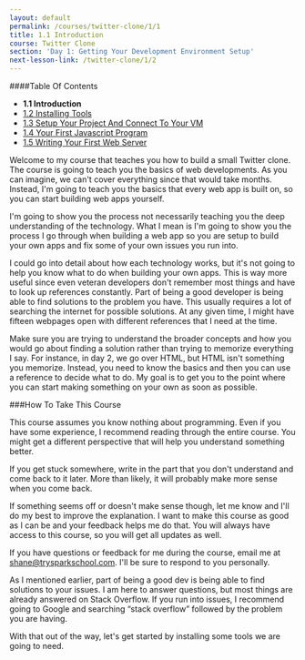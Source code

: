 ```yaml
---
layout: default
permalink: /courses/twitter-clone/1/1
title: 1.1 Introduction
course: Twitter Clone
section: 'Day 1: Getting Your Development Environment Setup'
next-lesson-link: /twitter-clone/1/2
---
```


####Table Of Contents

- **1.1 Introduction**
- [1.2 Installing Tools](/courses/twitter-clone/1/2)
- [1.3 Setup Your Project And Connect To Your VM](/courses/twitter-clone/1/3)
- [1.4 Your First Javascript Program](/courses/twitter-clone/1/4)
- [1.5 Writing Your First Web Server](/courses/twitter-clone/1/5)

Welcome to my course that teaches you how to build a small Twitter clone.  The course is going to teach you the basics of web developments.  As you can imagine, we can't cover everything since that would take months.  Instead, I'm going to teach you the basics that every web app is built on, so you can start building web apps yourself.

I'm going to show you the process not necessarily teaching you the deep understanding of the technology.  What I mean is I'm going to show you the process I go through when building a web app so you are setup to build your own apps and fix some of your own issues you run into.

I could go into detail about how each technology works, but it's not going to help you know what to do when building your own apps.  This is way more useful since even veteran developers don't remember most things and have to look up references constantly.  Part of being a good developer is being able to find solutions to the problem you have.  This usually requires a lot of searching the internet for possible solutions.  At any given time, I might have fifteen webpages open with different references that I need at the time.

Make sure you are trying to understand the broader concepts and how you would go about finding a solution rather than trying to memorize everything I say.  For instance, in day 2, we go over HTML, but HTML isn't something you memorize.  Instead, you need to know the basics and then you can use a reference to decide what to do.  My goal is to get you to the point where you can start making something on your own as soon as possible.

###How To Take This Course

This course assumes you know nothing about programming.  Even if you have some experience, I recommend reading through the entire course.  You might get a different perspective that will help you understand something better.

If you get stuck somewhere, write in the part that you don't understand and come back to it later.  More than likely, it will probably make more sense when you come back.

If something seems off or doesn't make sense though, let me know and I'll do my best to improve the explanation.  I want to make this course as good as I can be and your feedback helps me do that.  You will always have access to this course, so you will get all updates as well.

If you have questions or feedback for me during the course, email me at shane@trysparkschool.com.  I'll be sure to respond to you personally.

As I mentioned earlier, part of being a good dev is being able to find solutions to your issues.  I am here to answer questions, but most things are already answered on Stack Overflow.  If you run into issues, I recommend going to Google and searching “stack overflow” followed by the problem you are having.

With that out of the way, let's get started by installing some tools we are going to need.
